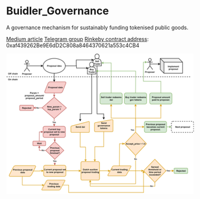 # Buidler_Governance
A governance mechanism for sustainably funding tokenised public goods.

[Medium article]() 
[Telegram group](https://t.me/Buidler_Governance)
[Rinkeby contract address](https://rinkeby.etherscan.io/address/0xaf439262Be9E6dD2C808a8464370621a553c4CB4): 0xaf439262Be9E6dD2C808a8464370621a553c4CB4

![image info](./flowcharts/gov_flow7.png)
